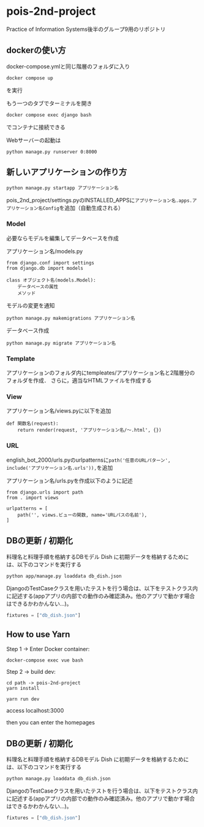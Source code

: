 <!-- test -->

# pois-2nd-project
Practice of Information Systems後半のグループ9用のリポジトリ

## dockerの使い方
docker-compose.ymlと同じ階層のフォルダに入り

```
docker compose up
```

を実行

もう一つのタブでターミナルを開き

```
docker compose exec django bash
```

でコンテナに接続できる

Webサーバーの起動は

```
python manage.py runserver 0:8000
```


## 新しいアプリケーションの作り方

```
python manage.py startapp アプリケーション名
```

pois_2nd_project/settings.pyのINSTALLED_APPSに``アプリケーション名.apps.アプリケーション名Config``を追加（自動生成される）

### Model

必要ならモデルを編集してデータベースを作成

アプリケーション名/models.py

```
from django.conf import settings
from django.db import models

class オブジェクト名(models.Model):
    データベースの属性
    メソッド
```

モデルの変更を通知

```
python manage.py makemigrations アプリケーション名
```

データベース作成

```
python manage.py migrate アプリケーション名
```

### Template

アプリケーションのフォルダ内にtempleates/アプリケーション名と2階層分のフォルダを作成．
さらに，適当なHTMLファイルを作成する

### View

アプリケーション名/views.pyに以下を追加

```
def 関数名(request):
    return render(request, 'アプリケーション名/～.html', {})
```

### URL

english_bot_2000/urls.pyのurlpatternsに``path('任意のURLパターン', include('アプリケーション名.urls')),``を追加

アプリケーション名/urls.pyを作成以下のように記述

```
from django.urls import path
from . import views

urlpatterns = [
    path('', views.ビューの関数, name='URLパスの名前'),
]
```

## DBの更新 / 初期化
料理名と料理手順を格納するDBモデル Dish に初期データを格納するためには、以下のコマンドを実行する
```
python app/manage.py loaddata db_dish.json
```

DjangoのTestCaseクラスを用いたテストを行う場合は、以下をテストクラス内に記述する(appアプリの内部での動作のみ確認済み。他のアプリで動かす場合はできるかわかんない...)。
```python
fixtures = ["db_dish.json"]
```
## How to use Yarn

Step 1 -> Enter Docker container: 

```shell
docker-compose exec vue bash
```

Step 2 -> build dev:

```shell
cd path -> pois-2nd-project
yarn install

yarn run dev
```

access localhost:3000

then you can enter the homepages

## DBの更新 / 初期化
料理名と料理手順を格納するDBモデル Dish に初期データを格納するためには、以下のコマンドを実行する
```
python manage.py loaddata db_dish.json
```

DjangoのTestCaseクラスを用いたテストを行う場合は、以下をテストクラス内に記述する(appアプリの内部での動作のみ確認済み。他のアプリで動かす場合はできるかわかんない...)。
```python
fixtures = ["db_dish.json"]
```
